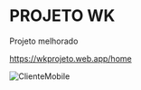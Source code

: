 # PROJETO WK

Projeto melhorado

https://wkprojeto.web.app/home


![ClienteMobile](https://user-images.githubusercontent.com/16365468/117495099-9446ad80-af4b-11eb-8268-bf6c115eec4c.png)




